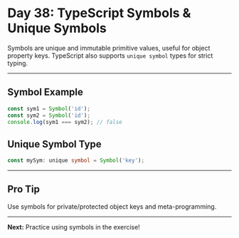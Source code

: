 # Day 38: TypeScript Symbols & Unique Symbols

Symbols are unique and immutable primitive values, useful for object property keys. TypeScript also supports `unique symbol` types for strict typing.

---

## Symbol Example
```ts
const sym1 = Symbol('id');
const sym2 = Symbol('id');
console.log(sym1 === sym2); // false
```

## Unique Symbol Type
```ts
const mySym: unique symbol = Symbol('key');
```

---

## Pro Tip
Use symbols for private/protected object keys and meta-programming.

---

**Next:** Practice using symbols in the exercise!
